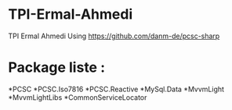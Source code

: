 # TPI-Ermal-Ahmedi
TPI Ermal Ahmedi
Using https://github.com/danm-de/pcsc-sharp
# Package liste :

*PCSC
*PCSC.Iso7816
*PCSC.Reactive
*MySql.Data
*MvvmLight
*MvvmLightLibs
*CommonServiceLocator
